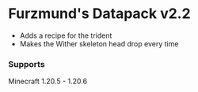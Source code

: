 # Furzmund's Datapack v2.2
- Adds a recipe for the trident
- Makes the Wither skeleton head drop every time

### Supports
Minecraft 1.20.5 - 1.20.6
